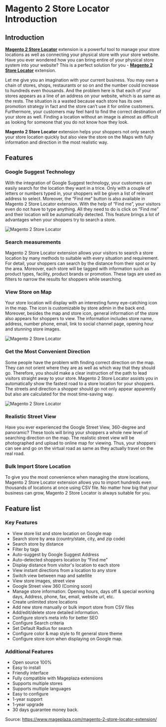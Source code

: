 # Magento 2 Store Locator Introduction

## Introduction

<strong><a href="https://www.mageplaza.com/magento-2-store-locator-extension/" class="no-text-color">Magento 2 Store Locator</a></strong> extension is a powerful tool to manage your store locations as well as connecting your physical store with your store website. Have you ever wondered how you can bring entire of your physical store system into your website? This is a perfect solution for you - <strong><a href="https://www.mageplaza.com/magento-2-store-locator-extension/" class="no-text-color">Magento 2 Store Locator</a></strong> extension.

Let me give you an imagination with your current business. You may own a chain of stores, shops, restaurants or so on and the number could increase to hundreds even thousands. And the problem here is that each of your stores appears as a line of an address on your website, which is as same as the rests. The situation is a wasted because each store has its own promotion strategy in fact and the store can’t use it for online customers. Furthermore, your customers may feel hard to find the correct destination of your store as well. Finding a location without an image is almost as difficult as looking for someone that you do not know how they look.

<b>Magento 2 Store Locator</b> extension helps your shoppers not only search your store location quickly but also view the store on the Maps with fully information and direction in the most realistic way.

## Features

### Google Suggest Technology

With the integration of Google Suggest technology, your customers can easily search for the location they want in a trice. Only with a couple of letters or numbers typed in, your shoppers will be given a list of relevant address to select.
Moreover, the “Find me” button is also available in Magento 2 Store Locator extension. With the help of “Find me”, your visitors even do not have to type anything. All they need to do is click on “Find me” and their location will be automatically detected. This feature brings a lot of advantages when your shoppers try to search a store.
 
![Magento 2 Store Locator](http://i.imgur.com/WjSpOH1.png)

### Search measurements

Magento 2 Store Locator extension allows your visitors to search a store location by many methods to suitable with every situation and requirement. For detail, your shoppers can search by the distance from their spot or by the area.
Moreover, each store will be tagged with information such as product types, facility, product brands or promotion. These tags are used as filters to narrow the results for shoppers while searching.

### View Store on Map

Your store location will display with an interesting funny eye-catching icon in the map. The icon is customizable by store admin in the back end. Moreover, besides the map and store icon, general information of the store also appears for shoppers to view. The information includes store name, address, number phone, email, link to social channel page, opening hour and stunning store images.
 
![Magento 2 Store Locator](http://i.imgur.com/2iCjFb9.png)

### Get the Most Convenient Direction

Some people have the problem with finding correct direction on the map. They can not orient where they are as well as which way that they should go. Therefore, you should make a clear instruction of the path to lead visitors straight away to your store. 
Magento 2 Store Locator assists you in automatically show the fastest road to a store location for your shoppers. The streets and direction a shopper should go not only appear apparently but also are calculated for the most time-saving way.
 
![Magento 2 Store Locator](http://i.imgur.com/Q4AU38X.png)

### Realistic Street View

Have you ever experienced the Google Street View, 360-degree and panoramic? These tools will bring your shoppers a whole new level of searching direction on the map. The realistic street view will be photographed and upload to online map for viewing. Thus, your shoppers can see and go on the virtual road as same as they actually travel on the real road.

### Bulk Import Store Location

To give you the most convenience when managing the store locations, Magento 2 Store Locator extension allows you to import hundreds even thousands of locations at once using CSV file. No matter how big that your business can grow, Magento 2 Store Locator is always suitable for you.

## Feature list

### Key Features

-	View store list and store location on Google map
-	Search store by area (country/state, city, and zip code)
-	Search store by distance
-	Filter by tags
-	Auto-suggest by Google Suggest Address
-	Auto-detected shoppers location by “Find me”
-	Display distance from visitor's location to each store
-	View instant directions from a location to any store
-	Switch view between map and satellite
-	View store images, street view
-	Google Street view 360 (Coming soon)
-	Manage store information: Opening hours, days off & special working days, Address, phone, fax, email, website url, etc.
-	Create unlimited store locations
-	Add new store manually or bulk import store from CSV files
-	Add/edit/delete store detailed information.
-	Configure store’s meta info for better SEO
-	Configure Search criteria
-	Set Default Radius for search
-	Configure color & map style to fit general store theme
-	Configure store icon when displaying on Google map.

### Additional Features

-	Open source 100%
-	Easy to install
-	Friendly interface
-	Fully compatible with Mageplaza extensions
-	Supports multiple stores
-	Supports multiple languages
-	Easy to configure
-	1-year support
-	1-year upgrade
-	30 days guarantee money back.

Source: https://www.mageplaza.com/magento-2-store-locator-extension/
